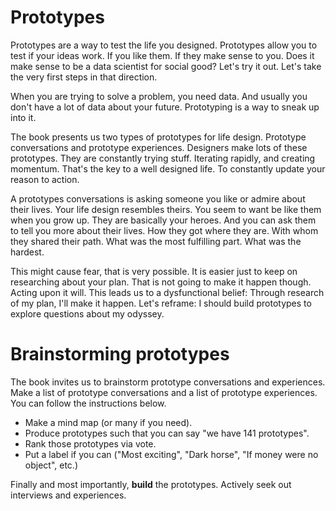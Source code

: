 # Prototypes
Prototypes are a way to test the life you designed. Prototypes allow you to test if your ideas work. If you like them. If they make sense to you. Does it make sense to be a data scientist for social good? Let's try it out. Let's take the very first steps in that direction.

When you are trying to solve a problem, you need data. And usually you don't have a lot of data about your future. Prototyping is a way to sneak up into it.

The book presents us two types of prototypes for life design. Prototype conversations and prototype experiences. Designers make lots of these prototypes. They are constantly trying stuff. Iterating rapidly, and creating momentum. That's the key to a well designed life. To constantly update your reason to action.   

A prototypes conversations is asking someone you like or admire about their lives. Your life design resembles theirs. You seem to want be like them when you grow up. They are basically your heroes. And you can ask them to tell you more about their lives. How they got where they are. With whom they shared their path. What was the most fulfilling part. What was the hardest.

This might cause fear, that is very possible. It is easier just to keep on researching about your plan. That is not going to make it happen though. Acting upon it will. This leads us to a dysfunctional belief: Through research of my plan, I'll make it happen. Let's reframe: I should build prototypes to explore questions about my odyssey.

# Brainstorming prototypes
The book invites us to brainstorm prototype conversations and experiences. Make a list of prototype conversations and a list of prototype experiences. You can follow the instructions below.

- Make a mind map (or many if you need).
- Produce prototypes such that you can say "we have 141 prototypes".
- Rank those prototypes via vote.
- Put a label if you can ("Most exciting", "Dark horse", "If money were no object", etc.)

Finally and most importantly, **build** the prototypes. Actively seek out interviews and experiences.
